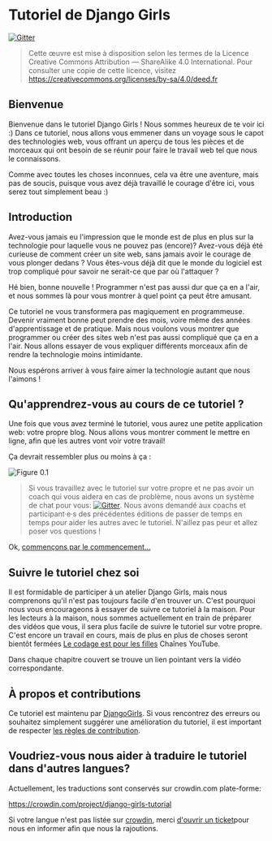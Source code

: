 # Tutoriel de Django Girls

[![Gitter](https://badges.gitter.im/DjangoGirls/tutorial.svg)](https://gitter.im/DjangoGirls/tutorial)

> Cette œuvre est mise à disposition selon les termes de la Licence Creative Commons Attribution — ShareAlike 4.0 International. Pour consulter une copie de cette licence, visitez https://creativecommons.org/licenses/by-sa/4.0/deed.fr

## Bienvenue

Bienvenue dans le tutoriel Django Girls ! Nous sommes heureux de te voir ici :) Dans ce tutoriel, nous allons vous emmener dans un voyage sous le capot des technologies web, vous offrant un aperçu de tous les pièces et de morceaux qui ont besoin de se réunir pour faire le travail web tel que nous le connaissons.

Comme avec toutes les choses inconnues, cela va être une aventure, mais pas de soucis, puisque vous avez déjà travaillé le courage d'être ici, vous serez tout simplement beau :)

## Introduction

Avez-vous jamais eu l'impression que le monde est de plus en plus sur la technologie pour laquelle vous ne pouvez pas (encore)? Avez-vous déjà été curieuse de comment créer un site web, sans jamais avoir le courage de vous plonger dedans ? Vous êtes-vous déjà dit que le monde du logiciel est trop compliqué pour savoir ne serait-ce que par où l'attaquer ?

Hé bien, bonne nouvelle ! Programmer n'est pas aussi dur que ça en a l'air, et nous sommes là pour vous montrer à quel point ça peut être amusant.

Ce tutoriel ne vous transformera pas magiquement en programmeuse. Devenir vraiment bonne peut prendre des mois, voire même des années d'apprentissage et de pratique. Mais nous voulons vous montrer que programmer ou créer des sites web n'est pas aussi compliqué que ça en a l'air. Nous allons essayer de vous expliquer différents morceaux afin de rendre la technologie moins intimidante.

Nous espérons arriver à vous faire aimer la technologie autant que nous l'aimons !

## Qu'apprendrez-vous au cours de ce tutoriel ?

Une fois que vous avez terminé le tutoriel, vous aurez une petite application web: votre propre blog. Nous allons vous montrer comment le mettre en ligne, afin que les autres vont voir votre travail!

Ça devrait ressembler plus ou moins à ça :

![Figure 0.1](images/application.png)

> Si vous travaillez avec le tutoriel sur votre propre et ne pas avoir un coach qui vous aidera en cas de problème, nous avons un système de chat pour vous: [![Gitter](https://badges.gitter.im/DjangoGirls/tutorial.svg)](https://gitter.im/DjangoGirls/tutorial). Nous avons demandé aux coachs et participant·e·s des précédentes éditions de passer de temps en temps pour aider les autres avec le tutoriel. N'aillez pas peur et allez poser vos questions !

Ok, [commençons par le commencement…](./how_the_internet_works/README.md)

## Suivre le tutoriel chez soi

Il est formidable de participer à un atelier Django Girls, mais nous comprenons qu'il n'est pas toujours facile d'en trouver un. C'est pourquoi nous vous encourageons à essayer de suivre ce tutoriel à la maison. Pour les lecteurs à la maison, nous sommes actuellement en train de préparer des vidéos que vous, il sera plus facile de suivre le tutoriel sur votre propre. C'est encore un travail en cours, mais de plus en plus de choses seront bientôt fermées [Le codage est pour les filles](https://www.youtube.com/channel/UC0hNd2uW8jTR5K3KBzRuG2A/feed) Chaînes YouTube.

Dans chaque chapitre couvert se trouve un lien pointant vers la vidéo correspondante.

## À propos et contributions

Ce tutoriel est maintenu par [DjangoGirls](https://djangogirls.org/). Si vous rencontrez des erreurs ou souhaitez simplement suggérer une amélioration du tutoriel, il est important de respecter [les règles de contribution](https://github.com/DjangoGirls/tutorial/blob/master/README.md).

## Voudriez-vous nous aider à traduire le tutoriel dans d'autres langues?

Actuellement, les traductions sont conservés sur crowdin.com plate-forme:

https://crowdin.com/project/django-girls-tutorial

Si votre langue n'est pas listée sur [crowdin](https://crowdin.com/), merci [d'ouvrir un ticket](https://github.com/DjangoGirls/tutorial/issues/new)pour nous en informer afin que nous la rajoutions.